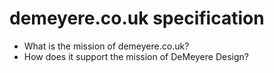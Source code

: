 demeyere.co.uk specification
============================

+ What is the mission of demeyere.co.uk? 
+ How does it support the mission of DeMeyere Design?

